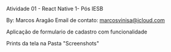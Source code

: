 Atividade 01 - React Native 1- Pós IESB

By: Marcos Aragão
Email de contato: marcosvinisa@icloud.com

Aplicação de formulario de cadastro com funcionalidade

Prints da tela na Pasta "Screenshots"